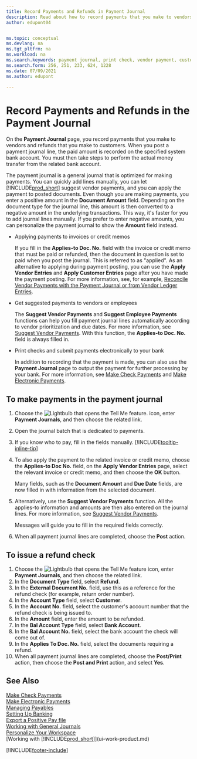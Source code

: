 ```yaml
---
title: Record Payments and Refunds in Payment Journal
description: Read about how to record payments that you make to vendors, and refunds that you make to customers, on the Payment Journal page.  
author: edupont04


ms.topic: conceptual
ms.devlang: na
ms.tgt_pltfrm: na
ms.workload: na
ms.search.keywords: payment journal, print check, vendor payment, customer refund, refund check, creditor, debt, balance due, AP
ms.search.form: 256, 251, 233, 624, 1228
ms.date: 07/09/2021
ms.author: edupont

---
```

# Record Payments and Refunds in the Payment Journal

On the **Payment Journal** page, you record payments that you make to vendors and refunds that you make to customers. When you post a payment journal line, the paid amount is recorded on the specified system bank account. You must then take steps to perform the actual money transfer from the related bank account.  

The payment journal is a general journal that is optimized for making payments. You can quickly add lines manually, you can let [!INCLUDE[prod_short](includes/prod_short.md)] suggest vendor payments, and you can apply the payment to posted documents. Even though you are making payments, you enter a positive amount in the **Document Amount** field. Depending on the document type for the journal line, this amount is then converted to a negative amount in the underlying transactions. This way, it's faster for you to add journal lines manually. If you prefer to enter negative amounts, you can personalize the payment journal to show the **Amount** field instead.  

- Applying payments to invoices or credit memos

    If you fill in the **Applies-to Doc. No.** field with the invoice or credit memo that must be paid or refunded, then the document in question is set to paid when you post the journal. This is referred to as "applied". As an alternative to applying during payment posting, you can use the **Apply Vendor Entries** and **Apply Customer Entries** page after you have made the payment posting. For more information, see, for example, [Reconcile Vendor Payments with the Payment Journal or from Vendor Ledger Entries](payables-how-apply-purchase-transactions-manually.md).  

- Get suggested payments to vendors or employees

    The **Suggest Vendor Payments** and **Suggest Employee Payments** functions can help you fill payment journal lines automatically according to vendor prioritization and due dates. For more information, see [Suggest Vendor Payments](payables-how-suggest-vendor-payments.md). With this function, the **Applies-to Doc. No.** field is always filled in.  

- Print checks and submit payments electronically to your bank

    In addition to recording that the payment is made, you can also use the **Payment Journal** page to output the payment for further processing by your bank. For more information, see [Make Check Payments](payables-how-work-checks.md) and [Make Electronic Payments](finance-make-payments-with-bank-data-conversion-service-or-sepa-credit-transfer.md#exporting-payments-to-a-bank-file).  

## To make payments in the payment journal

1. Choose the ![Lightbulb that opens the Tell Me feature.](media/ui-search/search_small.png "Tell me what you want to do") icon, enter **Payment Journals**, and then choose the related link.
2. Open the journal batch that is dedicated to payments.
3. If you know who to pay, fill in the fields manually. [!INCLUDE[tooltip-inline-tip](includes/tooltip-inline-tip_md.md)]
4. To also apply the payment to the related invoice or credit memo, choose the **Applies-to Doc No.** field, on the **Apply Vendor Entries** page, select the relevant invoice or credit memo, and then choose the **OK** button.

    Many fields, such as the **Document Amount** and **Due Date** fields, are now filled in with information from the selected document.
5. Alternatively, use the **Suggest Vendor Payments** function. All the applies-to information and amounts are then also entered on the journal lines. For more information, see [Suggest Vendor Payments](payables-how-suggest-vendor-payments.md).

    Messages will guide you to fill in the required fields correctly.
6. When all payment journal lines are completed, choose the **Post** action.


## To issue a refund check

1. Choose the ![Lightbulb that opens the Tell Me feature](media/ui-search/search_small.png "Tell me what you want to do") icon, enter **Payment Journals**, and then choose the related link.
2. In the **Document Type** field, select **Refund**.  
3. In the **External Document No.** field, use this as a reference for the refund check (for example, return order number).  
4. In the **Account Type** field, select **Customer**.  
5. In the **Account No.** field, select the customer's account number that the refund check is being issued to.  
6. In the **Amount** field, enter the amount to be refunded.  
7. In the **Bal Account Type** field, select **Bank Account**.  
8. In the **Bal Account No.** field, select the bank account the check will come out of.  
9. In the **Applies To Doc. No.** field, select the documents requiring a refund.  
10. When all payment journal lines are completed, choose the **Post/Print** action, then choose the **Post and Print** action, and select **Yes**.  
  

## See Also
[Make Check Payments](payables-how-work-checks.md)  
[Make Electronic Payments](finance-make-payments-with-bank-data-conversion-service-or-sepa-credit-transfer.md#exporting-payments-to-a-bank-file)  
[Managing Payables](payables-manage-payables.md)  
[Setting Up Banking](bank-setup-banking.md)  
[Export a Positive Pay file](finance-how-positive-pay.md)  
[Working with General Journals](ui-work-general-journals.md)  
[Personalize Your Workspace](ui-personalization-user.md)  
[Working with [!INCLUDE[prod_short](includes/prod_short.md)]](ui-work-product.md)  


[!INCLUDE[footer-include](includes/footer-banner.md)]
